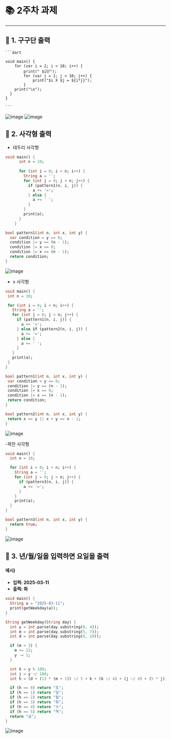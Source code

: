 # 📚 2주차 과제
---

## 📌 1. 구구단 출력

    ```dart

    void main() {
        for (var i = 2; i < 10; i++) {
            print(" $i단");
            for (var j = 1; j < 10; j++) {
                print("$i X $j = ${i*j}");
            }
        print("\n");
      }
    }

    ```
![image](https://github.com/user-attachments/assets/f12d5585-7ff3-4f96-b869-56a803adf7f0)
![image](https://github.com/user-attachments/assets/fc7542df-d632-475e-8040-ddade073e819)



## 📌 2. 사각형 출력
- 테두리 사각형
```dart
void main() {
      int n = 10;
    
      for (int i = 0; i < n; i++) {
        String a = '';
        for (int j = 0; j < n; j++) {
          if (pattern1(n, i, j)) {
            a += '=';
          } else {
            a += ' ';
          }
        }
        print(a);
      }
    }

bool pattern1(int n, int x, int y) {
  var condition = y == 0;
  condition |= y == (n - 1);
  condition |= x == 0;
  condition |= x == (n - 1);
  return condition;
}
```
![image](https://github.com/user-attachments/assets/cbb71884-a5be-428c-b8db-4b231b97a82f)


- x 사각형
 ```dart
void main() {
  int n = 10;

  for (int i = 0; i < n; i++) {
    String a = '';
    for (int j = 0; j < n; j++) {
      if (pattern1(n, i, j)) {
        a += '=';
      } else if (pattern2(n, i, j)) {
        a += '=';
      } else {
        a += ' ';
      }
    }
    print(a);
  }
}

bool pattern1(int n, int x, int y) {
  var condition = y == 0;
  condition |= y == (n - 1);
  condition |= x == 0;
  condition |= x == (n - 1);
  return condition;
}

bool pattern2(int n, int x, int y) {
  return x == y || x + y == n - 1;
}
```

![image](https://github.com/user-attachments/assets/cff4d07e-4118-4e61-bb8c-3bd210a934d4)

-꽉찬 사각형
```dart
void main() {
  int n = 10;

  for (int i = 0; i < n; i++) {
    String a = '';
    for (int j = 0; j < n; j++) {
      if (pattern3(n, i, j)) {
        a += '=';
      }
    }
    print(a);
  }
}

bool pattern3(int n, int x, int y) {
  return true;
}
```
![image](https://github.com/user-attachments/assets/7c0c12bf-0db5-4910-acca-3742ea237d29)

## 📌 3. 년/월/일을 입력하면  요일을 출력
#### 예시) 
- **입력: 2025-03-11**
- **출력: 화**

```dart
void main() {
  String a = "2025-03-11";
  print(getWeekday(a));
}

String getWeekday(String day) {
  int y = int.parse(day.substring(0, 4));
  int m = int.parse(day.substring(5, 7));
  int d = int.parse(day.substring(8, 10));

  if (m < 3) {
    m += 12;
    y -= 1;
  }

  int k = y % 100;
  int j = y ~/ 100;
  int h = (d + (13 * (m + 1)) ~/ 5 + k + (k ~/ 4) + (j ~/ 4) + (5 * j)) % 7;

  if (h == 0) return "토";
  if (h == 1) return "일";
  if (h == 2) return "월";
  if (h == 3) return "화";
  if (h == 4) return "수";
  if (h == 5) return "목";
  return "금";
}
```
![image](https://github.com/user-attachments/assets/2ea2544c-a0df-4074-9ca3-401668d23e48)



